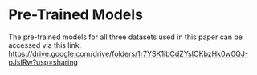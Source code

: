 # Pre-Trained Models

The pre-trained models for all three datasets used in this paper can be accessed via this link:
https://drive.google.com/drive/folders/1r7YSK1ibCdZYsIOKbzHk0w0QJ-pJsIRw?usp=sharing
